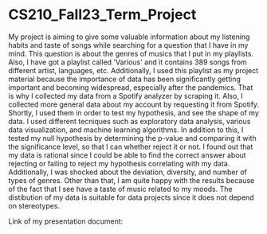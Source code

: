 # CS210_Fall23_Term_Project

My project is aiming to give some valuable information about my listening habits and taste of songs while searching for a question that I have in my mind. This question is about the genres of musics that I put in my playlists. Also, I have got a playlist called 'Various' and it contains 389 songs from different artist, languages, etc. Additionally, I used this playlist as my project material because the importance of data has been significantly getting important and becoming widespread, especially after the pandemics. That is why I collected my data from a Spotify analyzer by scraping it. Also, I collected more general data about my account by requesting it from Spotify. Shortly, I used them in order to test my hypothesis, and see the shape of my data. I used different tecniques such as exploratory data analysis, various data visualization, and machine learning algorithms. In addition to this, I tested my null hypothesis by determining the p-value and comparing it with the significance level, so that I can whether reject it or not. I found out that my data is rational since I could be able to find the correct answer about rejecting or failing to reject my hypothesis correlating with my data. Additionally, I was shocked about the deviation, diversity, and number of types of genres. Other than that, I am quite happy with the results because of the fact that I see have a taste of music related to my moods. The distibution of my data is suitable for data projects since it does not depend on stereotypes.

Link of my presentation document: 



